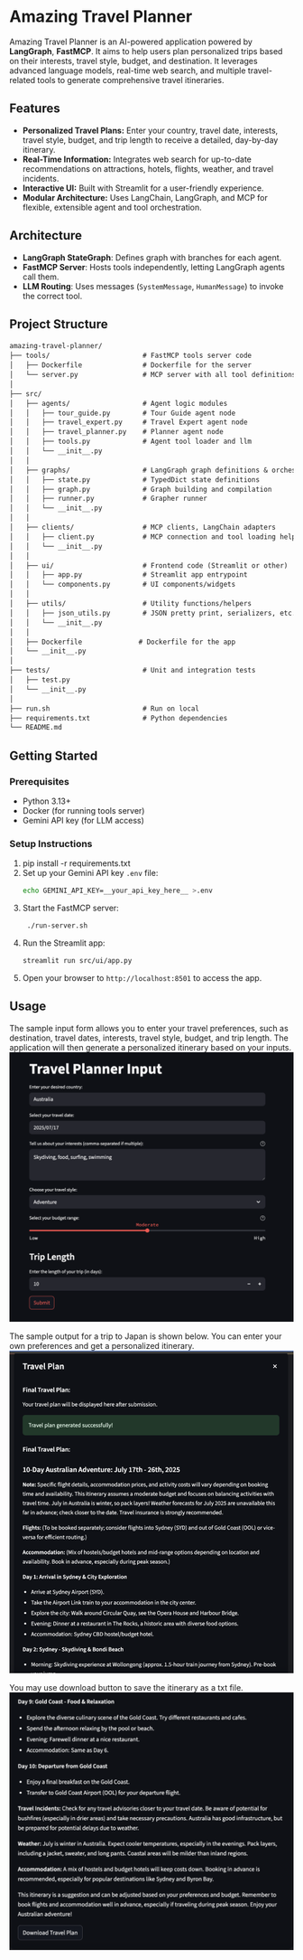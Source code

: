 # Amazing Travel Planner

Amazing Travel Planner is an AI-powered application powered by **LangGraph**, **FastMCP**. It aims to help users plan personalized trips based on their interests, travel style, budget, and destination. It leverages advanced language models, real-time web search, and multiple travel-related tools to generate comprehensive travel itineraries.

## Features

- **Personalized Travel Plans:** Enter your country, travel date, interests, travel style, budget, and trip length to receive a detailed, day-by-day itinerary.
- **Real-Time Information:** Integrates web search for up-to-date recommendations on attractions, hotels, flights, weather, and travel incidents.
- **Interactive UI:** Built with Streamlit for a user-friendly experience.
- **Modular Architecture:** Uses LangChain, LangGraph, and MCP for flexible, extensible agent and tool orchestration.


## Architecture

- **LangGraph StateGraph**: Defines graph with branches for each agent.
- **FastMCP Server**: Hosts tools independently, letting LangGraph agents call them.
- **LLM Routing**: Uses messages (`SystemMessage`, `HumanMessage`) to invoke the correct tool.

## Project Structure

```markdown
amazing-travel-planner/
├── tools/                       # FastMCP tools server code
│   ├── Dockerfile               # Dockerfile for the server
│   └── server.py                # MCP server with all tool definitions
│
├── src/
│   ├── agents/                  # Agent logic modules
│   │   ├── tour_guide.py        # Tour Guide agent node
│   │   ├── travel_expert.py     # Travel Expert agent node
│   │   ├── travel_planner.py    # Planner agent node
│   │   ├── tools.py             # Agent tool loader and llm
│   │   └── __init__.py
│   │
│   ├── graphs/                  # LangGraph graph definitions & orchestration
│   │   ├── state.py             # TypedDict state definitions
│   │   ├── graph.py             # Graph building and compilation
│   │   ├── runner.py            # Grapher runner
│   │   └── __init__.py
│   │
│   ├── clients/                 # MCP clients, LangChain adapters
│   │   ├── client.py            # MCP connection and tool loading helpers 
│   │   └── __init__.py
│   │
│   ├── ui/                      # Frontend code (Streamlit or other)
│   │   ├── app.py               # Streamlit app entrypoint
│   │   └── components.py        # UI components/widgets
│   │
│   ├── utils/                   # Utility functions/helpers
│   │   ├── json_utils.py        # JSON pretty print, serializers, etc.
│   │   └── __init__.py
│   │
│   ├── Dockerfile              # Dockerfile for the app
│   └── __init__.py
│
├── tests/                       # Unit and integration tests
│   ├── test.py
│   └── __init__.py
│
├── run.sh                       # Run on local
├── requirements.txt             # Python dependencies
└── README.md
```


## Getting Started
### Prerequisites
- Python 3.13+
- Docker (for running tools server)
- Gemini API key (for LLM access)

### Setup Instructions
1. pip install -r requirements.txt
2. Set up your Gemini API key `.env` file:
   ```bash
   echo GEMINI_API_KEY=__your_api_key_here__ >.env
   ```
3. Start the FastMCP server:
   ```bash
    ./run-server.sh
   ```
4. Run the Streamlit app:
   ```bash
   streamlit run src/ui/app.py
   ```
5. Open your browser to `http://localhost:8501` to access the app.
   
## Usage

The sample input form allows you to enter your travel preferences, such as destination, travel dates, interests, travel style, budget, and trip length. The application will then generate a personalized itinerary based on your inputs.
![Amazing Travel Planner Screenshot](assets/planner.png)

The sample output for a trip to Japan is shown below. You can enter your own preferences and get a personalized itinerary.
![Plan a trip to Japan](assets/output.png)

You may use download button to save the itinerary as a txt file.
![Plan a trip to Japan](assets/output2.png)


